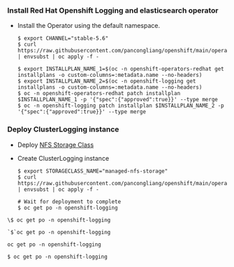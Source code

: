### Install Red Hat Openshift Logging and elasticsearch operator

* Install the Operator using the default namespace.
  ~~~
  $ export CHANNEL="stable-5.6"
  $ curl https://raw.githubusercontent.com/pancongliang/openshift/main/operator/logging/deploy/elasticsearch/01_deploy_operator.yaml | envsubst | oc apply -f -

  $ export INSTALLPLAN_NAME_1=$(oc -n openshift-operators-redhat get installplans -o custom-columns=:metadata.name --no-headers)
  $ export INSTALLPLAN_NAME_2=$(oc -n openshift-logging get installplans -o custom-columns=:metadata.name --no-headers)
  $ oc -n openshift-operators-redhat patch installplan $INSTALLPLAN_NAME_1 -p '{"spec":{"approved":true}}' --type merge
  $ oc -n openshift-logging patch installplan $INSTALLPLAN_NAME_2 -p '{"spec":{"approved":true}}' --type merge
  ~~~
  

### Deploy ClusterLogging instance

* Deploy [NFS Storage Class](https://github.com/pancongliang/openshift/edit/main/storage/nfs_storageclass/readme.md)

* Create ClusterLogging instance
  ~~~
  $ export STORAGECLASS_NAME="managed-nfs-storage"
  $ curl https://raw.githubusercontent.com/pancongliang/openshift/main/operator/logging/deploy/elasticsearch/02_deploy_instance.yaml | envsubst | oc apply -f -

  # Wait for deployment to complete
  $ oc get po -n openshift-logging
  ~~~

  
~~~
\$ oc get po -n openshift-logging
~~~

~~~
`$`oc get po -n openshift-logging
~~~


```
oc get po -n openshift-logging
``` 

  ```shell
  $ oc get po -n openshift-logging
  ```
